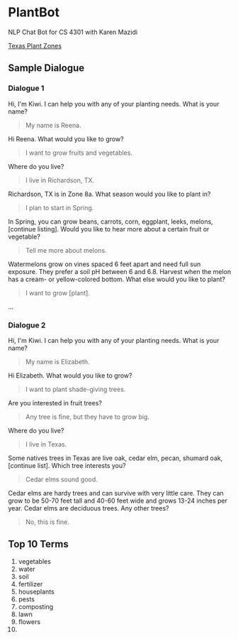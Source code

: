 # PlantBot
NLP Chat Bot for CS 4301 with Karen Mazidi

[Texas Plant Zones](https://www.plantmaps.com/list-of-hardiness-zones-for-texas-cities.php)

## Sample Dialogue

### Dialogue 1

Hi, I'm Kiwi. I can help you with any of your planting needs. What is your name?

> My name is Reena.

Hi Reena. What would you like to grow?

> I want to grow fruits and vegetables.

Where do you live?

> I live in Richardson, TX.

Richardson, TX is in Zone 8a. What season would you like to plant in?

> I plan to start in Spring.

In Spring, you can grow beans, carrots, corn, eggplant, leeks, melons, [continue listing]. Would you like to hear more about a certain fruit or vegetable?

> Tell me more about melons.

Watermelons grow on vines spaced 6 feet apart and need full sun exposure. They prefer a soil pH between 6 and 6.8. Harvest when the melon has a cream- or yellow-colored bottom. What else would you like to plant?

> I want to grow [plant].

...

### Dialogue 2

Hi, I'm Kiwi. I can help you with any of your planting needs. What is your name?

> My name is Elizabeth.

Hi Elizabeth. What would you like to grow?

> I want to plant shade-giving trees.

Are you interested in fruit trees?

> Any tree is fine, but they have to grow big.

Where do you live?

> I live in Texas.

Some natives trees in Texas are live oak, cedar elm, pecan, shumard oak, [continue list]. Which tree interests you?

> Cedar elms sound good.

Cedar elms are hardy trees and can survive with very little care. They can grow to be 50-70 feet tall and 40-60 feet wide and grows 13-24 inches per year. Cedar elms are deciduous trees. Any other trees?

> No, this is fine.

## Top 10 Terms

1. vegetables
2. water
3. soil
4. fertilizer
5. houseplants
6. pests
7. composting
8. lawn
9. flowers
10. 